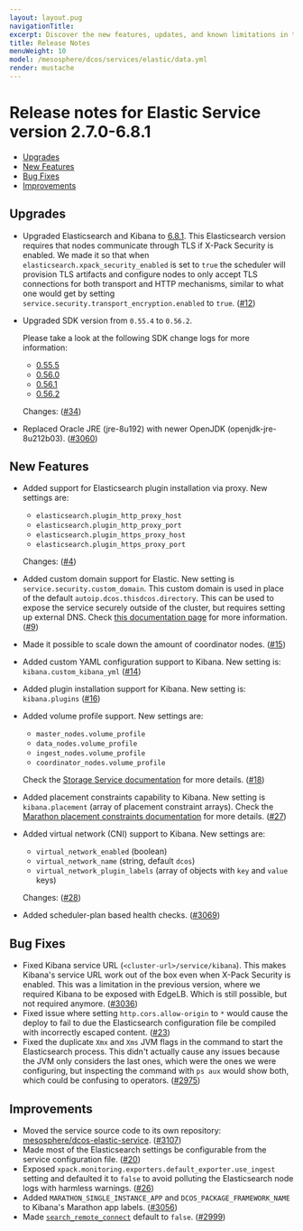 ```yaml
---
layout: layout.pug
navigationTitle:
excerpt: Discover the new features, updates, and known limitations in this release of the Elastic Service
title: Release Notes
menuWeight: 10
model: /mesosphere/dcos/services/elastic/data.yml
render: mustache
---
```


# Release notes for Elastic Service version 2.7.0-6.8.1

- [Upgrades](#orgdf76f77)
- [New Features](#orgce810fb)
- [Bug Fixes](#orgae15112)
- [Improvements](#org630a806)


<a id="orgdf76f77"></a>

## Upgrades

-   Upgraded Elasticsearch and Kibana to [6.8.1](https://www.elastic.co/guide/en/elasticsearch/reference/6.8/release-notes-6.8.1.html). This Elasticsearch version requires that nodes communicate through TLS if X-Pack Security is enabled. We made it so that when `elasticsearch.xpack_security_enabled` is set to `true` the scheduler will provision TLS artifacts and configure nodes to only accept TLS connections for both transport and HTTP mechanisms, similar to what one would get by setting `service.security.transport_encryption.enabled` to `true`. ([#12](https://github.com/mesosphere/dcos-elastic-service/pull/12))
-   Upgraded SDK version from `0.55.4` to `0.56.2`.

    Please take a look at the following SDK change logs for more information:

    -   [0.55.5](https://github.com/mesosphere/dcos-commons/releases/tag/0.55.5)
    -   [0.56.0](https://github.com/mesosphere/dcos-commons/releases/tag/0.56.0)
    -   [0.56.1](https://github.com/mesosphere/dcos-commons/releases/tag/0.56.1)
    -   [0.56.2](https://github.com/mesosphere/dcos-commons/releases/tag/0.56.2)

    Changes: ([#34](https://github.com/mesosphere/dcos-elastic-service/pull/34))
-   Replaced Oracle JRE (jre-8u192) with newer OpenJDK (openjdk-jre-8u212b03). ([#3060](https://github.com/mesosphere/dcos-commons/pull/3060))


<a id="orgce810fb"></a>

## New Features

-   Added support for Elasticsearch plugin installation via proxy. New settings are:

    -   `elasticsearch.plugin_http_proxy_host`
    -   `elasticsearch.plugin_http_proxy_port`
    -   `elasticsearch.plugin_https_proxy_host`
    -   `elasticsearch.plugin_https_proxy_port`

    Changes: ([#4](https://github.com/mesosphere/dcos-elastic-service/pull/4))
-   Added custom domain support for Elastic. New setting is `service.security.custom_domain`. This custom domain is used in place of the default `autoip.dcos.thisdcos.directory`. This can be used to expose the service securely outside of the cluster, but requires setting up external DNS. Check [this documentation page](https://mesosphere.github.io/dcos-commons/developer-guide/#externalizing-transport-encryption-and-security) for more information. ([#9](https://github.com/mesosphere/dcos-elastic-service/pull/9))
-   Made it possible to scale down the amount of coordinator nodes. ([#15](https://github.com/mesosphere/dcos-elastic-service/pull/15))
-   Added custom YAML configuration support to Kibana. New setting is: `kibana.custom_kibana_yml` ([#14](https://github.com/mesosphere/dcos-elastic-service/pull/14))
-   Added plugin installation support for Kibana. New setting is: `kibana.plugins` ([#16](https://github.com/mesosphere/dcos-elastic-service/pull/16))
-   Added volume profile support. New settings are:

    -   `master_nodes.volume_profile`
    -   `data_nodes.volume_profile`
    -   `ingest_nodes.volume_profile`
    -   `coordinator_nodes.volume_profile`

    Check the [Storage Service documentation](https://docs.d2iq.com/mesosphere/dcos/services/storage/1.0.0/) for more details. ([#18](https://github.com/mesosphere/dcos-elastic-service/pull/18))
-   Added placement constraints capability to Kibana. New setting is `kibana.placement` (array of placement constraint arrays). Check the [Marathon placement constraints documentation](https://mesosphere.github.io/marathon/docs/constraints.html) for more details. ([#27](https://github.com/mesosphere/dcos-elastic-service/pull/27))
-   Added virtual network (CNI) support to Kibana. New settings are:

    -   `virtual_network_enabled` (boolean)
    -   `virtual_network_name` (string, default `dcos`)
    -   `virtual_network_plugin_labels` (array of objects with `key` and `value` keys)

    Changes: ([#28](https://github.com/mesosphere/dcos-elastic-service/pull/28))
-   Added scheduler-plan based health checks. ([#3069](https://github.com/mesosphere/dcos-commons/pull/3069))


<a id="orgae15112"></a>

## Bug Fixes

-   Fixed Kibana service URL (`<cluster-url>/service/kibana`). This makes Kibana's service URL work out of the box even when X-Pack Security is enabled. This was a limitation in the previous version, where we required Kibana to be exposed with EdgeLB. Which is still possible, but not required anymore. ([#3036](https://github.com/mesosphere/dcos-commons/pull/3036))
-   Fixed issue where setting `http.cors.allow-origin` to `*` would cause the deploy to fail to due the Elasticsearch configuration file be compiled with incorrectly escaped content. ([#23](https://github.com/mesosphere/dcos-elastic-service/pull/23))
-   Fixed the duplicate `Xmx` and `Xms` JVM flags in the command to start the Elasticsearch process. This didn't actually cause any issues because the JVM only considers the last ones, which were the ones we were configuring, but inspecting the command with `ps aux` would show both, which could be confusing to operators. ([#2975](https://github.com/mesosphere/dcos-commons/pull/2975))


<a id="org630a806"></a>

## Improvements

-   Moved the service source code to its own repository: [mesosphere/dcos-elastic-service](https://github.com/mesosphere/dcos-elastic-service). ([#3107](https://github.com/mesosphere/dcos-commons/pull/3107))
-   Made most of the Elasticsearch settings be configurable from the service configuration file. ([#20](https://github.com/mesosphere/dcos-elastic-service/pull/20))
-   Exposed `xpack.monitoring.exporters.default_exporter.use_ingest` setting and defaulted it to `false` to avoid polluting the Elasticsearch node logs with harmless warnings. ([#26](https://github.com/mesosphere/dcos-elastic-service/pull/26))
-   Added `MARATHON_SINGLE_INSTANCE_APP` and `DCOS_PACKAGE_FRAMEWORK_NAME` to Kibana's Marathon app labels. ([#3056](https://github.com/mesosphere/dcos-commons/pull/3056))
-   Made [`search_remote_connect`](https://www.elastic.co/guide/en/elasticsearch/reference/6.0/modules-cross-cluster-search.html) default to `false`. ([#2999](https://github.com/mesosphere/dcos-commons/pull/2999))